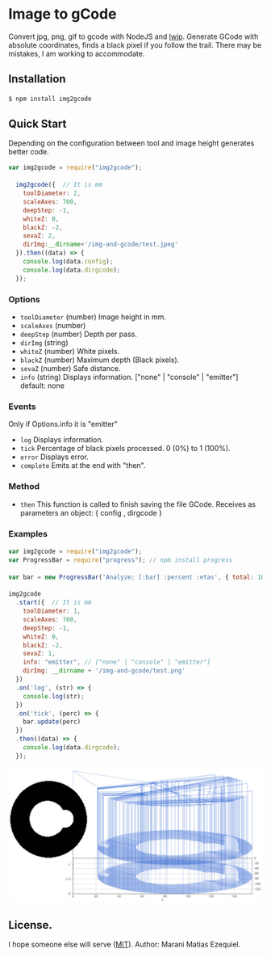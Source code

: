 # Image to gCode
Convert jpg, png, gif to gcode  with NodeJS and [lwip](https://www.npmjs.com/package/lwip#installation).
Generate GCode with absolute coordinates, finds a black pixel if you follow the trail.
There may be mistakes, I am working to accommodate.

## Installation
```bash
$ npm install img2gcode
```

##  Quick Start
Depending on the configuration between tool and image height generates better code.

```Javascript
var img2gcode = require("img2gcode");

  img2gcode({  // It is mm
    toolDiameter: 2,
    scaleAxes: 700,
    deepStep: -1,
    whiteZ: 0,
    blackZ: -2,
    sevaZ: 2,
    dirImg:__dirname+'/img-and-gcode/test.jpeg'
  }).then((data) => {
    console.log(data.config);
    console.log(data.dirgcode);
  });
```

### Options
- `toolDiameter` (number) Image height in mm.
- `scaleAxes` (number)
- `deepStep` (number) Depth per pass.
- `dirImg` (string)
- `whiteZ` (number) White pixels.
- `blackZ` (number) Maximum depth (Black pixels).
- `sevaZ` (number) Safe distance.
- `info` (string) Displays information. ["none" | "console" | "emitter"] default: none

### Events
  Only if Options.info it is "emitter"
- `log` Displays information.
- `tick` Percentage of black pixels processed. 0 (0%) to 1 (100%).
- `error` Displays error.
- `complete` Emits at the end with "then".

### Method
- `then`
  This function is called to finish saving the file GCode.
  Receives as parameters an object: { config , dirgcode }

### Examples

```Javascript
var img2gcode = require("img2gcode");
var ProgressBar = require("progress"); // npm install progress

var bar = new ProgressBar('Analyze: [:bar] :percent :etas', { total: 100 });

img2gcode
  .start({  // It is mm
    toolDiameter: 1,
    scaleAxes: 700,
    deepStep: -1,
    whiteZ: 0,
    blackZ: -2,
    sevaZ: 1,
    info: "emitter", // ["none" | "console" | "emitter"]
    dirImg: __dirname + '/img-and-gcode/test.png'
  })
  .on('log', (str) => {
    console.log(str);
  })
  .on('tick', (perc) => {
    bar.update(perc)
  })
  .then((data) => {
    console.log(data.dirgcode);
  });
```

![ej img2gcode](https://github.com/MaraniMatias/img2gcode/blob/dev/ej-img2gcode.jpeg)

## License.
I hope someone else will serve ([MIT](http://opensource.org/licenses/mit-license.php)).
Author:
Marani Matias Ezequiel.